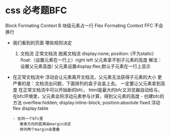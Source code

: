 # css 必考题BFC
   Block Formating Context
      B 块级元素占一行
      Flex Formating Context FFC  不会换行
  - 我们看到的页面 哪些规则决定
    1. 文档流
         正常文档流
         脱离文档流   display:none;
                      position: (不为static)
                      float:（设置元素在一行上）right left
                      父元素拿不到子元素的高度
                       解法：设置父元素高度/
                             父元素设置display:flex;默认子元素在一行上显示
        
  - 在正常文档流中
       浮动会让元素离开文档流，父元素无法获得子元素的大小
       更严重的是：文档流出问题，下面排列的盒子会盖上去。
       一定要让父元素拿到高度
          在正常文档流中可以开始新的bfc，
          html是最大的bfc又浏览器自动给与，在bfc环境里，父元素会将浮动元素参与计算，得到父元素的高度
        - 创建bfc的方法
           overflew:hidden;
           display:inline-block;
           position:absolute fixed
           浮动
           flex
           display:table
        
        - 在同一个bfc里
           垂直方向的距离由margin决定
           相邻两个margin会重叠
